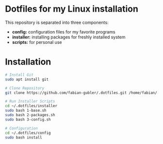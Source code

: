 # Dotfiles for my Linux installation
This repository is separated into three components:
- **config:** configuration files for my favorite programs
- **installer:** installing packages for freshly installed system
- **scripts:** for personal use

# Installation

```bash
# Install Git
sudo apt install git

# Clone Repository
git clone https://github.com/fabian-gubler/.dotfiles.git /home/fabian/.dotfiles

# Run Installer Scripts
cd ~/.dotfiles/installer
sudo bash 1-base.sh
sudo bash 2-packages.sh
sudo bash 3-config.sh

# Configuration
cd ~/.dotfiles/config
sudo bash install
```
